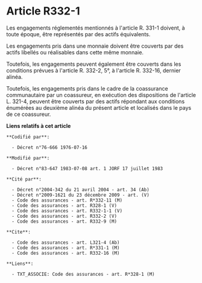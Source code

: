# Article R332-1

Les engagements réglementés mentionnés à l'article R. 331-1 doivent, à toute époque, être représentés par des actifs
équivalents.

Les engagements pris dans une monnaie doivent être couverts par des actifs libellés ou réalisables dans cette même monnaie.

Toutefois, les engagements peuvent également être couverts dans les conditions prévues à l'article R. 332-2, 5°, à l'article
R. 332-16, dernier alinéa.

Toutefois, les engagements pris dans le cadre de la coassurance communautaire par un coassureur, en exécution des
dispositions de l'article L. 321-4, peuvent être couverts par des actifs répondant aux conditions énumérées au deuxième
alinéa du présent article et localisés dans le pays de ce coassureur.

**Liens relatifs à cet article**

	**Codifié par**:

	  - Décret n°76-666 1976-07-16

	**Modifié par**:

	  - Décret n°83-647 1983-07-08 art. 1 JORF 17 juillet 1983

	**Cité par**:

	  - Décret n°2004-342 du 21 avril 2004 - art. 34 (Ab)
	  - Décret n°2009-1621 du 23 décembre 2009 - art. (V)
	  - Code des assurances - art. R*332-11 (M)
	  - Code des assurances - art. R328-1 (V)
	  - Code des assurances - art. R332-1-1 (V)
	  - Code des assurances - art. R332-2 (V)
	  - Code des assurances - art. R332-9 (M)

	**Cite**:

	  - Code des assurances - art. L321-4 (Ab)
	  - Code des assurances - art. R*331-1 (M)
	  - Code des assurances - art. R332-16 (M)

	**Liens**:

	  - TXT_ASSOCIE: Code des assurances - art. R*328-1 (M)
